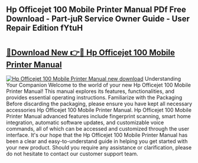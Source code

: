 ## Hp Officejet 100 Mobile Printer Manual PDf Free Download - Part-juR Service Owner Guide - User Repair Edition fYtuH

# <h2><a href="http://bc27768.oget.top/?id=Hp+Officejet+100+Mobile+Printer+Manual">🔗Download New 👉🔴 Hp Officejet 100 Mobile Printer Manual</a></h2>

[![Hp Officejet 100 Mobile Printer Manual new download](https://i.imgur.com/5g1atiW.png)](http://bc27768.oget.top/?id=Hp+Officejet+100+Mobile+Printer+Manual)
Understanding Your Companion Welcome to the world of your new Hp Officejet 100 Mobile Printer Manual! This manual explores its features, functionalities, and provides essential operating instructions. Familiarize with the Packaging Before discarding the packaging, please ensure you have kept all necessary accessories Hp Officejet 100 Mobile Printer Manual. Hp Officejet 100 Mobile Printer Manual advanced features include fingerprint scanning, smart home integration, automatic software updates, and customizable voice commands, all of which can be accessed and customized through the user interface. It's our hope that the Hp Officejet 100 Mobile Printer Manual has been a clear and easy-to-understand guide in helping you get started with your new product. Should you require any assistance or clarification, please do not hesitate to contact our customer support team.
